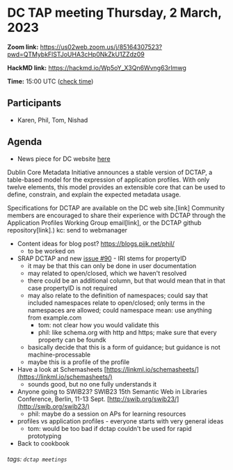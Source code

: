 # DC TAP meeting Thursday,  2 March, 2023

**Zoom link:** https://us02web.zoom.us/j/85164307523?pwd=QTMybkFlSTJoUHA3cHp0NkZkU1ZZdz09

**HackMD link:** https://hackmd.io/Wp5oY_X3Qn6Wvng63rImwg

**Time:** 15:00 UTC ([check time](https://www.timeanddate.com/worldclock/fixedtime.html?msg=DC+TAP&iso=20230302T15&p1=%3A&ah=1))

## Participants

* Karen, Phil, Tom, Nishad

## Agenda

* News piece for DC website [here](https://hackmd.io/xStNjvZESJOYTwu6-CoshA)

Dublin Core Metadata Initiative announces a stable version of DCTAP, a table-based model for the expression of application profiles. With only twelve elements, this model provides an extensible core that can be used to define, constrain, and explain the expected metadata usage. 

Specifications for DCTAP are available on the DC web site.[link] Community members are encouraged to share their experience with DCTAP through the Application Profiles Working Group email[link], or the DCTAP github repository[link].)
    kc: send to webmanager
* Content ideas for blog post? https://blogs.pjjk.net/phil/
    * to be worked on
* SRAP DCTAP and new [issue #90](https://github.com/dcmi/dctap/issues/90) - IRI stems for propertyID
    * it may be that this can only be done in user documentation
    * may related to open/closed, which we haven't resolved
    * there could be an additional column, but that would mean that in that case propertyID is not required
    * may also relate to the definition of namespaces; could say that included namespaces relate to open/closed; only terms in the namespaces are allowed; could namespace mean: use anything from example.com
        * tom: not clear how you would validate this
        * phil: like schema.org with http and https; make sure that every property can be foundk
    * basically decide that this is a form of guidance; but guidance is not machine-processable
    * maybe this is a profile of the profile
* Have a look at Schemasheets [https://linkml.io/schemasheets/](https://linkml.io/schemasheets/)
    * sounds good, but no one fully understands it
* Anyone going to SWIB23? SWIB23 15th Semantic Web in Libraries Conference, Berlin, 11-13 Sept. [http://swib.org/swib23/](http://swib.org/swib23/)
    * phil: maybe do a session on APs for learning resources
* profiles vs application profiles - everyone starts with very general ideas
    * tom: would be too bad if dctap couldn't be used for rapid prototyping
* Back to cookbook

###### tags: `dctap meetings` 
